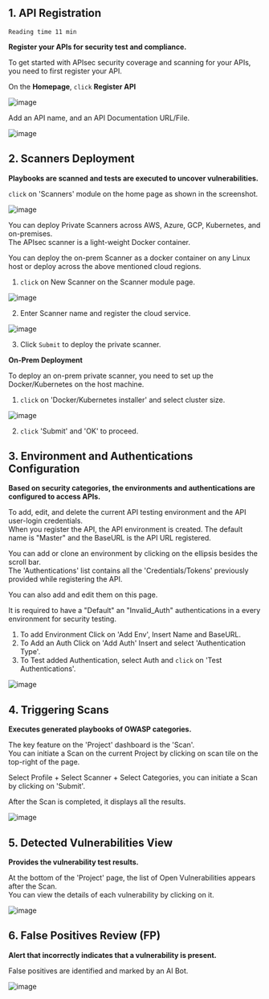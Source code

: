## **1. API Registration** 

`Reading time 11 min`

**Register your APIs for security test and compliance.** <br>

To get started with APIsec security coverage and scanning for your APIs, you need to first register your API.<br>

On the **Homepage**, `click` **Register API** <br>

![image](https://user-images.githubusercontent.com/87167426/188885759-5ed7c93a-d380-4f31-b323-610777a47784.png)

  Add an API name, and an API Documentation URL/File.<br>
  
  ![image](https://user-images.githubusercontent.com/87167426/188886850-50f4c9ca-9af8-4a5d-9f15-ded1d6d1620b.png)


## **2. Scanners Deployment**
**Playbooks are scanned and tests are executed to uncover vulnerabilities.**<br>

`click` on 'Scanners' module on the home page as shown in the screenshot.<br>

![image](https://user-images.githubusercontent.com/87167426/188887698-773d600c-5620-403f-be7a-7daf11aa53e5.png)


   You can deploy Private Scanners across AWS, Azure, GCP, Kubernetes, and on-premises.<br> 
   The APIsec scanner is a light-weight Docker container.<br> 
   
   You can deploy the on-prem Scanner as a docker container on any Linux host or deploy across the above mentioned cloud regions.<br>
   
   1. `click` on New Scanner on the Scanner module page.<br>
   
   ![image](https://user-images.githubusercontent.com/87167426/188888217-2ec96aeb-9ef6-47ab-8f5d-f1b2b6f7c6f9.png)


  2. Enter Scanner name and register the cloud service.<br>
  
  ![image](https://user-images.githubusercontent.com/87167426/188888441-998679f7-091f-4746-a0f3-e2c3194f5b17.png)

  3. Click `Submit` to deploy the private scanner. <br>

  **On-Prem Deployment**
  
  To deploy an on-prem private scanner, you need to set up the Docker/Kubernetes on the host machine.<br>
  
   1. `click` on 'Docker/Kubernetes installer' and select cluster size.<br>
   
   ![image](https://user-images.githubusercontent.com/87167426/188889247-ff4a3159-3208-4861-8d0f-7afc5bb2520a.png)
  
   2. `click` 'Submit' and 'OK' to proceed.<br>
 

## **3. Environment and Authentications Configuration** 
**Based on security categories, the environments and authentications are configured to access APIs.**<br>

  To add, edit, and delete the current API testing environment and the API user-login credentials.<br>
  When you register the API, the API environment is created. The default name is "Master" and the BaseURL is the API URL registered.<br> 
  
  You can add or clone an environment by clicking on the ellipsis besides the scroll bar.<br>
  The 'Authentications' list contains all the 'Credentials/Tokens' previously provided while registering the API.<br> 
  
  You can also add and edit them on this page.<br>
  
It is required to have a "Default" an "Invalid_Auth" authentications in a every environment for security testing.<br>

   1. To add Environment Click on 'Add Env', Insert Name and BaseURL. <br>
   2. To Add an Auth Click on 'Add Auth' Insert and select 'Authentication Type'.<br>
   3. To Test added Authentication, select Auth and `click` on 'Test Authentications'.<br>
   
   ![image](https://user-images.githubusercontent.com/87167426/188890629-fc3557bd-0428-40de-9a29-5daa3032e8f0.png)


## **4. Triggering Scans** 
**Executes generated playbooks of OWASP categories.**<br>

  The key feature on the 'Project' dashboard is the 'Scan'. <br>
  You can initiate a Scan on the current Project by clicking on scan tile on the top-right of the page.<br>
  
  Select Profile + Select Scanner + Select Categories, you can initiate a Scan by clicking on 'Submit'.<br>
  
  After the Scan is completed, it displays all the results.<br>
  
  ![image](https://user-images.githubusercontent.com/87167426/188890887-b649f7f7-6303-4df6-af69-35a00deb65d2.png)


## **5.  Detected Vulnerabilities View** 
**Provides the vulnerability test results.**<br>

  At the bottom of the 'Project' page, the list of Open Vulnerabilities appears after the Scan.<br>
  You can view the details of each vulnerability by clicking on it.<br>
  
  ![image](https://user-images.githubusercontent.com/87167426/188941095-18060f9f-9c28-490a-bf46-f58b0e043c23.png)


## **6. False Positives Review (FP)** 
**Alert that incorrectly indicates that a vulnerability is present.**

   False positives are identified and marked by an AI Bot.<br> 
    
   ![image](https://user-images.githubusercontent.com/87167426/188891615-a935f33a-f41c-48f2-a765-681e4771d576.png)

   
   

